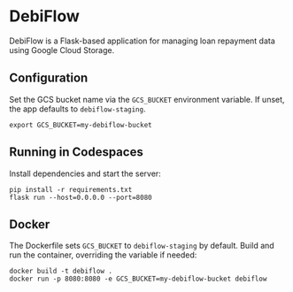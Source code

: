 # DebiFlow

DebiFlow is a Flask-based application for managing loan repayment data using Google Cloud Storage.

## Configuration

Set the GCS bucket name via the `GCS_BUCKET` environment variable. If unset, the app defaults to `debiflow-staging`.

```
export GCS_BUCKET=my-debiflow-bucket
```

## Running in Codespaces

Install dependencies and start the server:

```
pip install -r requirements.txt
flask run --host=0.0.0.0 --port=8080
```

## Docker

The Dockerfile sets `GCS_BUCKET` to `debiflow-staging` by default. Build and run the container, overriding the variable if needed:

```
docker build -t debiflow .
docker run -p 8080:8080 -e GCS_BUCKET=my-debiflow-bucket debiflow
```

